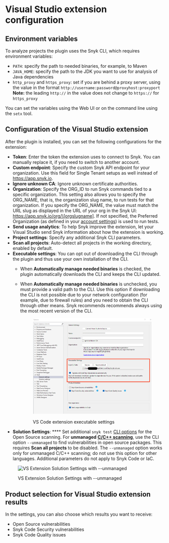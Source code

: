 # Visual Studio extension configuration

## Environment variables

To analyze projects the plugin uses the Snyk CLI, which requires environment variables:

* `PATH`: specify the path to needed binaries, for example, to Maven
* `JAVA_HOME`: specify the path to the JDK you want to use for analysis of Java dependencies
* `http_proxy` and `https_proxy`: set if you are behind a proxy server, using the value in the format `http://username:password@proxyhost:proxyport`\
  **Note:** the leading `http://` in the value does not change to `https://` for `https_proxy`

You can set the variables using the Web UI or on the command line using the `setx` tool.

## Configuration of the Visual Studio extension

After the plugin is installed, you can set the following configurations for the extension:

* **Token**: Enter the token the extension uses to connect to Snyk. You can manually replace it, if you need to switch to another account.
* **Custom endpoint**: Specify the custom Snyk API endpoint for your organization. Use this field for Single Tenant setups as well instead of https://app.snyk.io.
* **Ignore unknown CA**: Ignore unknown certificate authorities.
* **Organization**: Specify the ORG\_ID to run Snyk commands tied to a specific organization. This setting also allows you to specify the ORG\_NAME, that is, the organization slug name, to run tests for that organization. If you specify the ORG\_NAME, the value must match the URL slug as displayed in the URL of your org in the Snyk UI: https://app.snyk.io/org/\[orgslugname]. If not specified, the Preferred Organization (as defined in your [account settings](https://app.snyk.io/account)) is used to run tests.
* **Send usage analytics**: To help Snyk improve the extension, let your Visual Studio send Snyk information about how the extension is working.
* **Project settings**: Specify any additional Snyk CLI parameters.
* **Scan all projects**: Auto-detect all projects in the working directory, enabled by default.
* **Executable settings**: You can opt out of downloading the CLI through the plugin and thus use your own installation of the CLI.
  * When **Automatically manage needed binaries** is checked, the plugin automatically downloads the CLI and keeps the CLI updated.
  *   When **Automatically manage needed binaries** is unchecked, you must provide a valid path to the CLI. Use this option if downloading the CLI is not possible due to your network configuration (for example, due to firewall rules) and you need to obtain the CLI through other means. Snyk recommends recommends always using the most recent version of the CLI.

      <figure><img src="../../.gitbook/assets/image (10) (1) (1).png" alt=""><figcaption><p>VS Code extension executable settings</p></figcaption></figure>
* **Solution Settings**: \*\*\*\* Set additional `snyk test` [CLI options](https://docs.snyk.io/snyk-cli/cli-reference#options-for-multiple-commands) for the Open Source scanning. For **unmanaged** [**C/C++ scanning**](../../scan-application-code/snyk-open-source/language-and-package-manager-support/snyk-for-c-c++.md), use the CLI option `--unmanaged` to find vulnerabilities in open source packages. This requires **Scan all projects** to be disabled. The `--unmanaged` option works only for unmanaged C/C++ scanning; do not use this option for other languages. Additional parameters do not apply to Snyk Code or IaC.

<figure><img src="../../.gitbook/assets/VS_Oprions_Unmagaed.jpg" alt="VS Extension Solution Settings with --unmanaged"><figcaption><p>VS Extension Solution Settings with --unmanaged</p></figcaption></figure>

## Product selection for Visual Studio extension results

In the settings, you can also choose which results you want to receive:

* Open Source vulnerabilities
* Snyk Code Security vulnerabilities
* Snyk Code Quality issues
